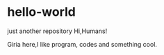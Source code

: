 # hello-world
just another repository
Hi,Humans!

Giria here,I like program, codes and something cool.
